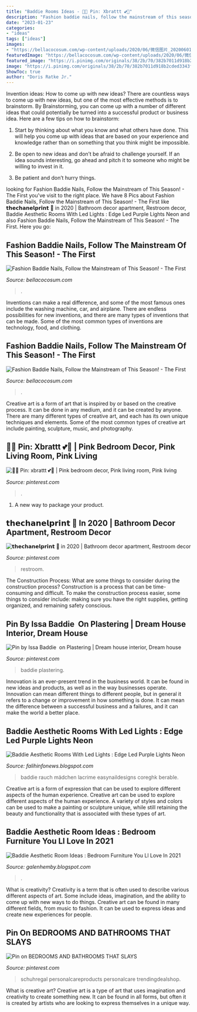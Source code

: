 ```yaml
---
title: "Baddie Rooms Ideas - 🥀💕 Pin: Xbrattt 💕🥀"
description: "Fashion baddie nails, follow the mainstream of this season!"
date: "2023-01-23"
categories:
- "ideas"
tags: ["ideas"]
images:
- "https://bellacocosum.com/wp-content/uploads/2020/06/微信图片_20200601041933-1.jpg"
featuredImage: "https://bellacocosum.com/wp-content/uploads/2020/06/微信图片_20200601041930.jpg"
featured_image: "https://i.pinimg.com/originals/38/2b/70/382b7011d918b2cded3343feca363edb.jpg"
image: "https://i.pinimg.com/originals/38/2b/70/382b7011d918b2cded3343feca363edb.jpg"
ShowToc: true
author: "Doris Ratke Jr."
---
```



Invention ideas: How to come up with new ideas?
There are countless ways to come up with new ideas, but one of the most effective methods is to brainstorm. By Brainstorming, you can come up with a number of different ideas that could potentially be turned into a successful product or business idea. Here are a few tips on how to brainstorm:
1. Start by thinking about what you know and what others have done. This will help you come up with ideas that are based on your experience and knowledge rather than on something that you think might be impossible.

2. Be open to new ideas and don’t be afraid to challenge yourself. If an idea sounds interesting, go ahead and pitch it to someone who might be willing to invest in it.

3. Be patient and don’t hurry things.

	

		
looking for Fashion Baddie Nails, Follow the Mainstream of This Season! - The First you've visit to the right place. We have 8 Pics about Fashion Baddie Nails, Follow the Mainstream of This Season! - The First like 𝘁𝗵𝗲𝗰𝗵𝗮𝗻𝗲𝗹𝗽𝗿𝗶𝗻𝘁 🦋 in 2020 | Bathroom decor apartment, Restroom decor, Baddie Aesthetic Rooms With Led Lights : Edge Led Purple Lights Neon and also Fashion Baddie Nails, Follow the Mainstream of This Season! - The First. Here you go:
		
    
## Fashion Baddie Nails, Follow The Mainstream Of This Season! - The First

<img loading=lazy src="https://bellacocosum.com/wp-content/uploads/2020/06/微信图片_20200601041933-1.jpg" onerror="this.onerror=null;this.src='https://tse2.mm.bing.net/th?id=OIP.UE3gyiKP2yFwCAVNt4cxDgHaLF&amp;pid=15.1';" alt="Fashion Baddie Nails, Follow the Mainstream of This Season! - The First">

_Source: bellacocosum.com_

>. 

	

Inventions can make a real difference, and some of the most famous ones include the washing machine, car, and airplane. There are endless possibilities for new inventions, and there are many types of inventions that can be made. Some of the most common types of inventions are technology, food, and clothing.

    
## Fashion Baddie Nails, Follow The Mainstream Of This Season! - The First

<img loading=lazy src="https://bellacocosum.com/wp-content/uploads/2020/06/微信图片_20200601041930.jpg" onerror="this.onerror=null;this.src='https://tse2.mm.bing.net/th?id=OIP.XXrt0it2ArF8O-Q3oHP1PAHaLC&amp;pid=15.1';" alt="Fashion Baddie Nails, Follow the Mainstream of This Season! - The First">

_Source: bellacocosum.com_

>. 

	

Creative art is a form of art that is inspired by or based on the creative process. It can be done in any medium, and it can be created by anyone. There are many different types of creative art, and each has its own unique techniques and elements. Some of the most common types of creative art include painting, sculpture, music, and photography.

    
## 🥀💕 Pin: Xbrattt 💕🥀 | Pink Bedroom Decor, Pink Living Room, Pink Living

<img loading=lazy src="https://i.pinimg.com/736x/03/77/7d/03777dd5268260a4d3bade40a213cf8b.jpg" onerror="this.onerror=null;this.src='https://tse4.mm.bing.net/th?id=OIP.iax9DyBCJ2UiYneLQT2IvgHaH7&amp;pid=15.1';" alt="🥀💕 Pin: xbrattt 💕🥀 | Pink bedroom decor, Pink living room, Pink living">

_Source: pinterest.com_

>. 

	

1. A new way to package your product.

    
## 𝘁𝗵𝗲𝗰𝗵𝗮𝗻𝗲𝗹𝗽𝗿𝗶𝗻𝘁 🦋 In 2020 | Bathroom Decor Apartment, Restroom Decor

<img loading=lazy src="https://i.pinimg.com/736x/ba/73/8f/ba738fed208cfa1a014f009b8439031e.jpg" onerror="this.onerror=null;this.src='https://tse3.mm.bing.net/th?id=OIP.f4rtzBSixDUsvZLutsQ1ZwHaJ3&amp;pid=15.1';" alt="𝘁𝗵𝗲𝗰𝗵𝗮𝗻𝗲𝗹𝗽𝗿𝗶𝗻𝘁 🦋 in 2020 | Bathroom decor apartment, Restroom decor">

_Source: pinterest.com_

>restroom. 

	

The Construction Process: What are some things to consider during the construction process?
Construction is a process that can be time-consuming and difficult. To make the construction process easier, some things to consider include: making sure you have the right supplies, getting organized, and remaining safety conscious.

    
## Pin By Issa Baddie ️ On Plastering | Dream House Interior, Dream House

<img loading=lazy src="https://i.pinimg.com/736x/26/98/6d/26986d7d10bc073e43b2af4e8430d18a--plastering.jpg" onerror="this.onerror=null;this.src='https://tse1.mm.bing.net/th?id=OIP.7Vj6nuBSExv9uZfP2o-3PwDhEs&amp;pid=15.1';" alt="Pin by Issa Baddie ️ on Plastering | Dream house interior, Dream house">

_Source: pinterest.com_

>baddie plastering. 

	

Innovation is an ever-present trend in the business world. It can be found in new ideas and products, as well as in the way businesses operate. Innovation can mean different things to different people, but in general it refers to a change or improvement in how something is done. It can mean the difference between a successful business and a failures, and it can make the world a better place.

    
## Baddie Aesthetic Rooms With Led Lights : Edge Led Purple Lights Neon

<img loading=lazy src="https://i.pinimg.com/originals/38/2b/70/382b7011d918b2cded3343feca363edb.jpg" onerror="this.onerror=null;this.src='https://tse1.mm.bing.net/th?id=OIP.qQ61X3EYaT0pAFnhLp34ggHaOk&amp;pid=15.1';" alt="Baddie Aesthetic Rooms With Led Lights : Edge Led Purple Lights Neon">

_Source: falihinfonews.blogspot.com_

>baddie rauch mädchen lacrime easynaildesigns coreghk berable. 

	

Creative art is a form of expression that can be used to explore different aspects of the human experience.
Creative art can be used to explore different aspects of the human experience. A variety of styles and colors can be used to make a painting or sculpture unique, while still retaining the beauty and functionality that is associated with these types of art.

    
## Baddie Aesthetic Room Ideas : Bedroom Furniture You Ll Love In 2021

<img loading=lazy src="https://i.pinimg.com/originals/fd/a4/44/fda444ad32972b87675d0cb34701ffdc.jpg" onerror="this.onerror=null;this.src='https://tse3.mm.bing.net/th?id=OIP.yO6AqE5yZnGb5uwfMjM4lgHaJ4&amp;pid=15.1';" alt="Baddie Aesthetic Room Ideas : Bedroom Furniture You Ll Love In 2021">

_Source: galenhemby.blogspot.com_

>. 

	

What is creativity?
Creativity is a term that is often used to describe various different aspects of art. Some include ideas, imagination, and the ability to come up with new ways to do things. Creative art can be found in many different fields, from music to fashion. It can be used to express ideas and create new experiences for people.

    
## Pin On BEDROOMS AND BATHROOMS THAT SLAYS

<img loading=lazy src="https://i.pinimg.com/originals/ae/37/92/ae3792c64113449793ba6b8404823805.jpg" onerror="this.onerror=null;this.src='https://tse1.mm.bing.net/th?id=OIP.UVL49UkSsfzJWDCX0-ScJQHaJQ&amp;pid=15.1';" alt="Pin on BEDROOMS AND BATHROOMS THAT SLAYS">

_Source: pinterest.com_

>schuhregal personalcareproducts personalcare trendingdealshop. 

	

What is creative art?
Creative art is a type of art that uses imagination and creativity to create something new. It can be found in all forms, but often it is created by artists who are looking to express themselves in a unique way.

